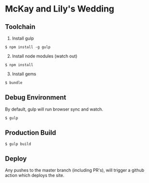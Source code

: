 # McKay and Lily's Wedding

## Toolchain

1. Install gulp
```
$ npm install -g gulp
```

2. Install node modules (watch out)
```
$ npm install
```

3. Install gems
```
$ bundle
```

## Debug Environment

By default, gulp will run browser sync and watch.
```
$ gulp
```

## Production Build
```
$ gulp build
```

## Deploy

Any pushes to the master branch (including PR's), will trigger a github action which deploys the site.

